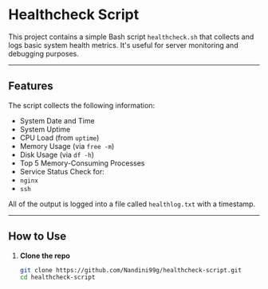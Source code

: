 #  Healthcheck Script

This project contains a simple Bash script `healthcheck.sh` that collects and logs basic system health metrics. It's useful for server monitoring and debugging purposes.

---

##  Features

The script collects the following information:

-  System Date and Time
-  System Uptime
-  CPU Load (from `uptime`)
-  Memory Usage (via `free -m`)
-  Disk Usage (via `df -h`)
-  Top 5 Memory-Consuming Processes
-  Service Status Check for:
  - `nginx`
  - `ssh`

All of the output is logged into a file called `healthlog.txt` with a timestamp.

---

##  How to Use

1. **Clone the repo**  
   ```bash
   git clone https://github.com/Nandini99g/healthcheck-script.git
   cd healthcheck-script
